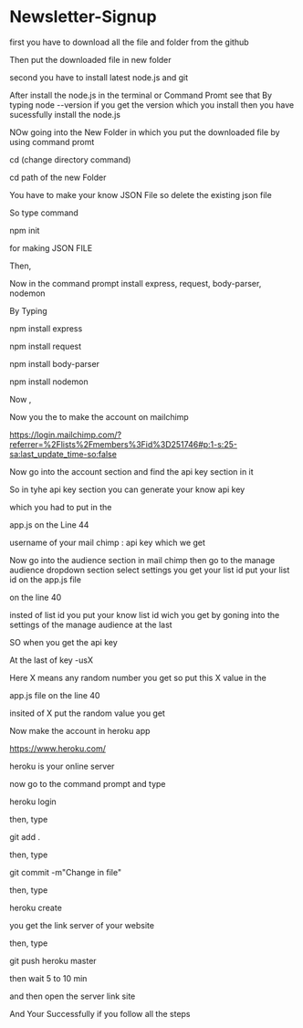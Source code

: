 # Newsletter-Signup

first you have to download all the file and folder from the github

Then put the downloaded file in new folder

second you have to install latest node.js and git

After install the node.js in the terminal  or Command Promt see that
By typing node --version if you get the version which you install then you have sucessfully install the node.js

NOw going into the New Folder in which you put the downloaded file by using command promt 

cd (change directory command)

cd path of the new Folder 

You have to make your know JSON File so delete the existing json file

So type command 

npm init 

for making JSON FILE

Then,

Now in the command prompt install express, request, body-parser, nodemon

By Typing

npm install express

npm install request

npm install body-parser

npm install nodemon

Now , 

Now you the to make the account on mailchimp

https://login.mailchimp.com/?referrer=%2Flists%2Fmembers%3Fid%3D251746#p:1-s:25-sa:last_update_time-so:false

Now go into the account section and find the api key section in it 

So in tyhe api key section you can generate your know api key

which you had to put in the

app.js on the Line 44

username of your mail chimp : api key which we get

Now go into the audience section in mail chimp then go to the manage audience dropdown section select settings
you get your list id put your list id on the app.js file

on the line 40 

insted of list id you put your know list id wich you get by goning into the settings of the manage audience at the last

SO when you get the api key 

At the last of key -usX

Here X means any random number you get so put this X value in the 

app.js file on the line 40

insited of X put the random value you get

Now make the account in heroku app

https://www.heroku.com/

heroku is your online server

now go to the command prompt and type

heroku login

then, type

git add .

then, type

git commit -m"Change in file"

then, type

heroku create

you get the link server of your website

then, type

git push heroku master

then wait 5 to 10 min

and then open the server link site

And Your Successfully if you follow all the steps
